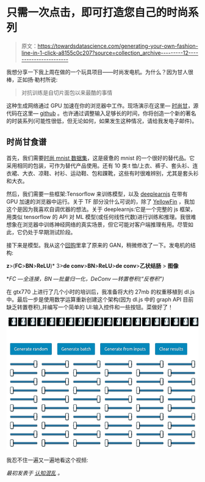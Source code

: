 # 只需一次点击，即可打造您自己的时尚系列

> 原文：<https://towardsdatascience.com/generating-your-own-fashion-line-in-1-click-a8155c0c207?source=collection_archive---------12----------------------->

我想分享一下我上周在做的一个玩具项目——时尚发电机。为什么？因为甘人很棒，正如扬·勒村所说:

> 对抗训练是自切片面包以来最酷的事情

这种生成网络通过 GPU 加速在你的浏览器中工作。现场演示在这里— [时尚甘](http://cognitivechaos.com/playground/fashion-gan/)，源代码在这里— [github](https://github.com/EgorDezhic/fashion-generator) 。也许通过调整输入足够长的时间，你将创造一个新的著名的时装系列(可能性很低，但无论如何，如果发生这种情况，请给我发电子邮件)。

## 时尚甘食谱

首先，我们需要[时尚 mnist 数据集](https://github.com/zalandoresearch/fashion-mnist)，这是疲惫的 mnist 的一个很好的替代品。它采用相同的包装，可作为替代产品使用。还有 10 类:t 恤/上衣、裤子、套头衫、连衣裙、大衣、凉鞋、衬衫、运动鞋、包和踝靴，这些有时很难辨别，尤其是套头衫和大衣。

然后，我们需要一些框架:Tensorflow 来训练模型，以及 [deeplearnjs](https://github.com/PAIR-code/deeplearnjs) 在带有 GPU 加速的浏览器中运行。关于 TF 部分没什么可说的，除了 [YellowFin](https://github.com/JianGoForIt/YellowFin) ，我加这个是因为我喜欢自调优器的想法。关于 deeplearnjs:它是一个完整的 js 框架，用类似 tensorflow 的 API 对 ML 模型(或任何线性代数)进行训练和推理。我很难想象在浏览器中训练神经网络的真实场景，但它可能对客户端推理有用。尽管如此，它仍处于早期测试阶段。

接下来是模型。我从这个[回购](https://github.com/hwalsuklee/tensorflow-generative-model-collections)里拿了原来的 GAN，稍微修改了一下。发电机的结构:

**z**>(**FC**>**BN**>**ReLU**)* 3>**de conv**>**BN**>**ReLU**>**de conv**>**乙状结肠** > **图像**

**FC —全连接，BN —批量归一化，DeConv —转置卷积(“反卷积”)*

在 gtx770 上进行了几个小时的培训后，我准备将大约 27mb 的权重移植到 dl.js 中。最后一步是使用数学运算重新创建这个架构(因为 dl.js 中的 graph API 目前缺乏转置卷积),并编写一个简单的 UI:输入控件和一些按钮。菜做好了！

![](img/926a38c8ae870c0596c8df6c9ac23524.png)

我忍不住一遍又一遍地看这个视频:

*最初发表于* [*认知混乱*](http://cognitivechaos.com/fashion-generator/) *。*